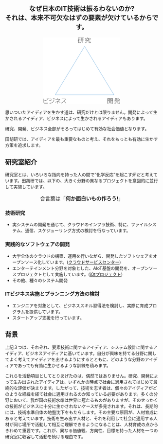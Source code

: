 <p style="text-align: center; font-size: 150%;"><strong>なぜ日本のIT技術は振るわないのか?<br>それは、本来不可欠なはずの要素が欠けているからです。</strong></p>

<div style="text-align: center">
  <img src="./triangle.png" style="width: 50%;">
</div>

思いついたアイディアを生かす道は、研究だけとは限りません。開発によって生かされるアイディア、ビジネスによって生かされるアイディアもあります。

研究、開発、ビジネス全部がそろってはじめて有効な社会価値となります。

田胡研では、アイディアを最も重要なものと考え、それをもっとも有効に生かす方策を追求します。

## 研究室紹介
研究室とは、いろいろな指向を持った人の間で”化学反応”を起こす炉だと考えています。田胡研では、以下の、大きく分野の異なるプロジェクトを意図的に並行して実施しています。

<p style="text-align: center; font-size: 120%;">合言葉は「<strong>何か面白いもの作ろう!</strong>」</p>

### 技術研究
- 実システムの開発を通じて、クラウドのインフラ技術、特に、ファイルシステム、通信、スケジューリング方式の検討を行なっています。

### 実践的なソフトウェアの開発
- 大学全体のクラウドの構築、運用を行いながら、開発したソフトウェアをオープンソース化しています。([クラウドサービスセンター](https://docs.k.t-lab.cs.teu.ac.jp/cloud.html))
- エンターテインメント分野を対象とした、AIoT基盤の開発を、オープンソースプロジェクトとして実施しています。([iOtプロジェクト](https://www.iotaku.jp/))
- その他、種々のシステム開発

### ITビジネス実施とプランニング方法の検討
- エンジニアを対象として、ビジネススキル習得法を検討し、実際に育成プログラムを提供しています。
- スタートアップ支援を行っています。

## 背景
上記３つは、それぞれ、要素技術に関するアイディア、システム設計に関するアイディア、ビジネスアイディアに基いています。自分が興味を持てる分野に関してよく考えてアイディアを出せるようにするとともに、どのような分野のアイディアであっても有効に生かせるような訓練を積みます。

これらを活動項目としてとりあげたのは、偶然ではありません。研究、開発によって生み出されたアイディアは、いずれかの時点で社会に適用されてはじめて最終的な評価が決まります。したがって、技術を志す者は、個々のアイディアがどのような経緯を経て社会に適用されるのか知っている必要があります。多くの分野において、我が国の技術水準は世界に冠たるものがありますが、そのせっかくの技術がビジネスに十分に生かされないケースが多見されます。それは、長期的には、技術水準自体の地盤沈下をもたらします。その主要な原因が、人材育成にあると考えています。技術を生み出す人材と、それを利用して社会に適用する人材が同じ場所で活動して相互に理解できるようになることは、人材育成の点からきわめて重要です。これが、異なる価値観、方向性、目標を持った人材を一つの研究室に収容して活動を続ける理由です。